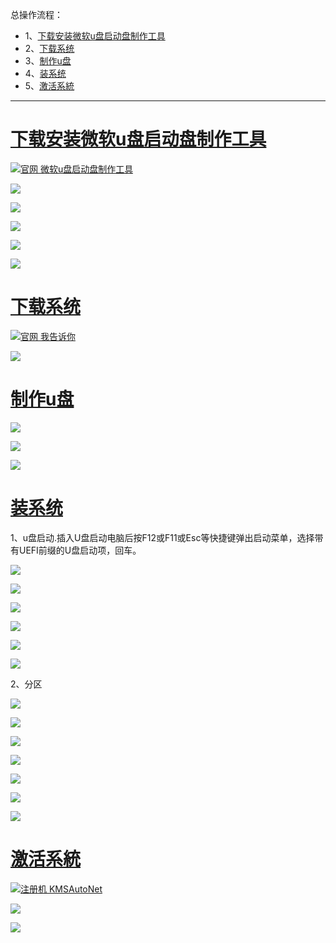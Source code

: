 总操作流程：
- 1、[下载安装微软u盘启动盘制作工具](#win10-01)
- 2、[下载系统](#win10-02)
- 3、[制作u盘](#win10-03)
- 4、[装系统](#win10-04)
- 5、[激活系統](#win10-05)

***

# <a name="win10-01" href="#" >下载安装微软u盘启动盘制作工具</a>

[![](https://img.shields.io/badge/官网-微软u盘启动盘制作工具-red.svg "官网 微软u盘启动盘制作工具")](http://www.microsoft.com/en-us/download/windows-usb-dvd-download-tool)

![](image/2-1.png)

![](image/2-2.png)

![](image/2-3.png)

![](image/2-4.png)

![](image/2-5.png)

# <a name="win10-02" href="#" >下载系统</a>

[![](https://img.shields.io/badge/官网-我告诉你-red.svg "官网 我告诉你")](https://msdn.itellyou.cn/)

![](image/2-6.png)

# <a name="win10-03" href="#" >制作u盘</a>

![](image/2-7.png)

![](image/2-8.png)

![](image/2-9.png)

# <a name="win10-04" href="#" >装系统</a>

1、u盘启动.插入U盘启动电脑后按F12或F11或Esc等快捷键弹出启动菜单，选择带有UEFI前缀的U盘启动项，回车。

![](image/2-10.png)

![](image/2-11.png)

![](image/2-12.png)

![](image/2-13.png)

![](image/2-14.png)

![](image/2-15.png)

2、分区

![](image/2-16.png)

![](image/2-17.png)

![](image/2-18.png)

![](image/2-19.png)

![](image/2-20.png)

![](image/2-21.png)

![](image/2-22.png)

# <a name="win10-05" href="#" >激活系統</a>

[![](https://img.shields.io/badge/注册机-KMSAutoNet-green.svg "注册机 KMSAutoNet")](https://pan.baidu.com/s/1wGVKWXdSs6yNWo7dkR-OMw)

![](image/2-23.png)

![](image/2-24.png)